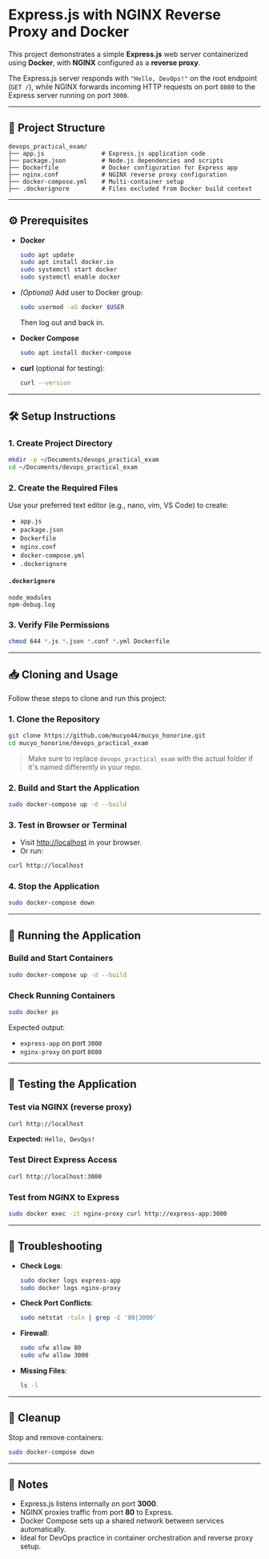 # Express.js with NGINX Reverse Proxy and Docker

This project demonstrates a simple **Express.js** web server containerized using **Docker**, with **NGINX** configured as a **reverse proxy**.

The Express.js server responds with `"Hello, DevOps!"` on the root endpoint (`GET /`), while NGINX forwards incoming HTTP requests on port `8080` to the Express server running on port `3000`.

---

## 📁 Project Structure

```
devops_practical_exam/
├── app.js                # Express.js application code
├── package.json          # Node.js dependencies and scripts
├── Dockerfile            # Docker configuration for Express app
├── nginx.conf            # NGINX reverse proxy configuration
├── docker-compose.yml    # Multi-container setup
├── .dockerignore         # Files excluded from Docker build context
```

---

## ⚙️ Prerequisites

* **Docker**

  ```bash
  sudo apt update
  sudo apt install docker.io
  sudo systemctl start docker
  sudo systemctl enable docker
  ```

* *(Optional)* Add user to Docker group:

  ```bash
  sudo usermod -aG docker $USER
  ```

  Then log out and back in.

* **Docker Compose**

  ```bash
  sudo apt install docker-compose
  ```

* **curl** (optional for testing):

  ```bash
  curl --version
  ```

---

## 🛠 Setup Instructions

### 1. Create Project Directory

```bash
mkdir -p ~/Documents/devops_practical_exam
cd ~/Documents/devops_practical_exam
```

### 2. Create the Required Files

Use your preferred text editor (e.g., nano, vim, VS Code) to create:

* `app.js`
* `package.json`
* `Dockerfile`
* `nginx.conf`
* `docker-compose.yml`
* `.dockerignore`

#### `.dockerignore`

```
node_modules
npm-debug.log
```

### 3. Verify File Permissions

```bash
chmod 644 *.js *.json *.conf *.yml Dockerfile
```

---

## 📥 Cloning and Usage

Follow these steps to clone and run this project:

### 1. Clone the Repository

```bash
git clone https://github.com/mucyo44/mucyo_honorine.git
cd mucyo_honorine/devops_practical_exam
```

> Make sure to replace `devops_practical_exam` with the actual folder if it's named differently in your repo.

### 2. Build and Start the Application

```bash
sudo docker-compose up -d --build
```

### 3. Test in Browser or Terminal

* Visit [http://localhost](http://localhost) in your browser.
* Or run:

```bash
curl http://localhost
```

### 4. Stop the Application

```bash
sudo docker-compose down
```

---

## 🚀 Running the Application

### Build and Start Containers

```bash
sudo docker-compose up -d --build
```

### Check Running Containers

```bash
sudo docker ps
```

Expected output:

* `express-app` on port `3000`
* `nginx-proxy` on port `8080`

---

## 🧪 Testing the Application

### Test via NGINX (reverse proxy)

```bash
curl http://localhost
```

**Expected:** `Hello, DevOps!`

### Test Direct Express Access

```bash
curl http://localhost:3000
```

### Test from NGINX to Express

```bash
sudo docker exec -it nginx-proxy curl http://express-app:3000
```

---

## 🛒 Troubleshooting

* **Check Logs**:

  ```bash
  sudo docker logs express-app
  sudo docker logs nginx-proxy
  ```

* **Check Port Conflicts**:

  ```bash
  sudo netstat -tuln | grep -E '80|3000'
  ```

* **Firewall**:

  ```bash
  sudo ufw allow 80
  sudo ufw allow 3000
  ```

* **Missing Files**:

  ```bash
  ls -l
  ```

---

## 🛂 Cleanup

Stop and remove containers:

```bash
sudo docker-compose down
```

---

## 📝 Notes

* Express.js listens internally on port **3000**.
* NGINX proxies traffic from port **80** to Express.
* Docker Compose sets up a shared network between services automatically.
* Ideal for DevOps practice in container orchestration and reverse proxy setup.
